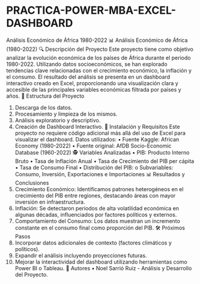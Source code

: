 # PRACTICA-POWER-MBA-EXCEL-DASHBOARD
Análisis Económico de África 1980-2022
📊 Análisis Económico de África (1980-2022)
🔍 Descripción del Proyecto
Este proyecto tiene como objetivo analizar la evolución económica de los países de África durante el periodo 1980-2022. Utilizando datos socioeconómicos, se han explorado tendencias clave relacionadas con el crecimiento económico, la inflación y el consumo.
El resultado del análisis se presenta en un dashboard interactivo creado en Excel, proporcionando una visualización clara y accesible de las principales variables económicas filtrada por países y años.
📂 Estructura del Proyecto
1.	Descarga de los datos.
2.	Procesamiento y limpieza de los mismos.
3.	Análisis exploratorio y descriptivo.
4.	Creación de Dashboard Interactivo.
🔧 Instalación y Requisitos
Este proyecto no requiere código adicional más allá del uso de Excel para visualizar el dashboard.
Datos utilizados:
•	Fuente Kaggle: African Economy (1980-2022)
•	Fuente original: AfDB Socio-Economic Database (1960-2022)
🕵️ Variables Analizadas
•	PIB: Producto Interno Bruto 
•	Tasa de Inflación Anual
•	Tasa de Crecimiento del PIB per cápita
•	Tasa de Consumo Final 
•	Distribución del PIB:
o	Subvariables: Consumo, Inversión, Exportaciones e Importaciones
📊 Resultados y Conclusiones
1.	Crecimiento Económico: Identificamos patrones heterogéneos en el crecimiento del PIB entre regiones, destacando áreas con mayor inversión en infraestructura.
2.	Inflación: Se detectaron periodos de alta volatilidad económica en algunas décadas, influenciados por factores políticos y externos.
3.	Comportamiento del Consumo: Los datos muestran un incremento constante en el consumo final como proporción del PIB.
🛠️ Próximos Pasos
1.	Incorporar datos adicionales de contexto (factores climáticos y políticos).
2.	Expandir el análisis incluyendo proyecciones futuras.
3.	Mejorar la interactividad del dashboard utilizando herramientas como Power BI o Tableau.
👤 Autores
•	Noel Sarrió Ruiz - Análisis y Desarrollo del Proyecto.
